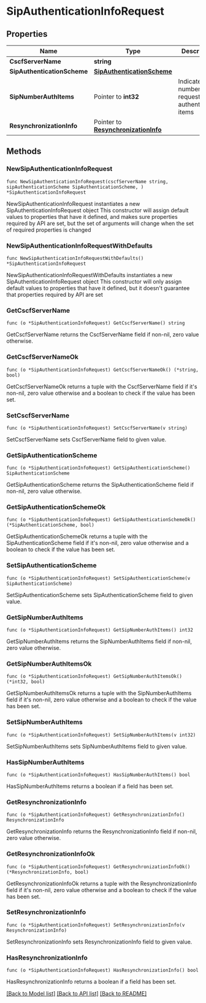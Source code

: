 # SipAuthenticationInfoRequest

## Properties

Name | Type | Description | Notes
------------ | ------------- | ------------- | -------------
**CscfServerName** | **string** |  | 
**SipAuthenticationScheme** | [**SipAuthenticationScheme**](SipAuthenticationScheme.md) |  | 
**SipNumberAuthItems** | Pointer to **int32** | Indicates the number of requested SIP authentication items | [optional] 
**ResynchronizationInfo** | Pointer to [**ResynchronizationInfo**](ResynchronizationInfo.md) |  | [optional] 

## Methods

### NewSipAuthenticationInfoRequest

`func NewSipAuthenticationInfoRequest(cscfServerName string, sipAuthenticationScheme SipAuthenticationScheme, ) *SipAuthenticationInfoRequest`

NewSipAuthenticationInfoRequest instantiates a new SipAuthenticationInfoRequest object
This constructor will assign default values to properties that have it defined,
and makes sure properties required by API are set, but the set of arguments
will change when the set of required properties is changed

### NewSipAuthenticationInfoRequestWithDefaults

`func NewSipAuthenticationInfoRequestWithDefaults() *SipAuthenticationInfoRequest`

NewSipAuthenticationInfoRequestWithDefaults instantiates a new SipAuthenticationInfoRequest object
This constructor will only assign default values to properties that have it defined,
but it doesn't guarantee that properties required by API are set

### GetCscfServerName

`func (o *SipAuthenticationInfoRequest) GetCscfServerName() string`

GetCscfServerName returns the CscfServerName field if non-nil, zero value otherwise.

### GetCscfServerNameOk

`func (o *SipAuthenticationInfoRequest) GetCscfServerNameOk() (*string, bool)`

GetCscfServerNameOk returns a tuple with the CscfServerName field if it's non-nil, zero value otherwise
and a boolean to check if the value has been set.

### SetCscfServerName

`func (o *SipAuthenticationInfoRequest) SetCscfServerName(v string)`

SetCscfServerName sets CscfServerName field to given value.


### GetSipAuthenticationScheme

`func (o *SipAuthenticationInfoRequest) GetSipAuthenticationScheme() SipAuthenticationScheme`

GetSipAuthenticationScheme returns the SipAuthenticationScheme field if non-nil, zero value otherwise.

### GetSipAuthenticationSchemeOk

`func (o *SipAuthenticationInfoRequest) GetSipAuthenticationSchemeOk() (*SipAuthenticationScheme, bool)`

GetSipAuthenticationSchemeOk returns a tuple with the SipAuthenticationScheme field if it's non-nil, zero value otherwise
and a boolean to check if the value has been set.

### SetSipAuthenticationScheme

`func (o *SipAuthenticationInfoRequest) SetSipAuthenticationScheme(v SipAuthenticationScheme)`

SetSipAuthenticationScheme sets SipAuthenticationScheme field to given value.


### GetSipNumberAuthItems

`func (o *SipAuthenticationInfoRequest) GetSipNumberAuthItems() int32`

GetSipNumberAuthItems returns the SipNumberAuthItems field if non-nil, zero value otherwise.

### GetSipNumberAuthItemsOk

`func (o *SipAuthenticationInfoRequest) GetSipNumberAuthItemsOk() (*int32, bool)`

GetSipNumberAuthItemsOk returns a tuple with the SipNumberAuthItems field if it's non-nil, zero value otherwise
and a boolean to check if the value has been set.

### SetSipNumberAuthItems

`func (o *SipAuthenticationInfoRequest) SetSipNumberAuthItems(v int32)`

SetSipNumberAuthItems sets SipNumberAuthItems field to given value.

### HasSipNumberAuthItems

`func (o *SipAuthenticationInfoRequest) HasSipNumberAuthItems() bool`

HasSipNumberAuthItems returns a boolean if a field has been set.

### GetResynchronizationInfo

`func (o *SipAuthenticationInfoRequest) GetResynchronizationInfo() ResynchronizationInfo`

GetResynchronizationInfo returns the ResynchronizationInfo field if non-nil, zero value otherwise.

### GetResynchronizationInfoOk

`func (o *SipAuthenticationInfoRequest) GetResynchronizationInfoOk() (*ResynchronizationInfo, bool)`

GetResynchronizationInfoOk returns a tuple with the ResynchronizationInfo field if it's non-nil, zero value otherwise
and a boolean to check if the value has been set.

### SetResynchronizationInfo

`func (o *SipAuthenticationInfoRequest) SetResynchronizationInfo(v ResynchronizationInfo)`

SetResynchronizationInfo sets ResynchronizationInfo field to given value.

### HasResynchronizationInfo

`func (o *SipAuthenticationInfoRequest) HasResynchronizationInfo() bool`

HasResynchronizationInfo returns a boolean if a field has been set.


[[Back to Model list]](../README.md#documentation-for-models) [[Back to API list]](../README.md#documentation-for-api-endpoints) [[Back to README]](../README.md)


